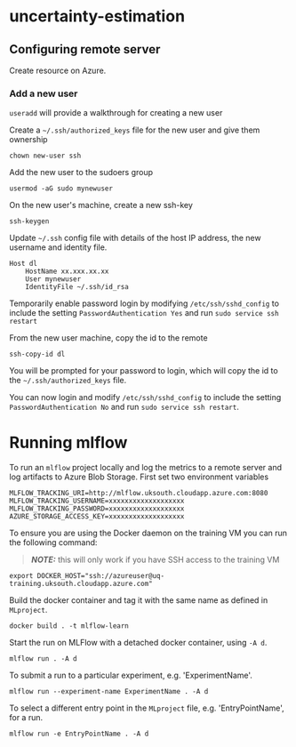 # uncertainty-estimation

## Configuring remote server

Create resource on Azure.

### Add a new user

`useradd` will provide a walkthrough for creating a new user

Create a `~/.ssh/authorized_keys` file for the new user and give them ownership

```
chown new-user ssh
```

Add the new user to the sudoers group

```
usermod -aG sudo mynewuser
```

On the new user's machine, create a new ssh-key

```
ssh-keygen
```

Update `~/.ssh` config file with details of the host IP address, the new username and identity file.

```
Host dl
    HostName xx.xxx.xx.xx
    User mynewuser
    IdentityFile ~/.ssh/id_rsa
```

Temporarily enable password login by modifying `/etc/ssh/sshd_config` to include the setting `PasswordAuthentication Yes` and run `sudo service ssh restart`

From the new user machine, copy the id to the remote

```
ssh-copy-id dl
```

You will be prompted for your password to login, which will copy the id to the `~/.ssh/authorized_keys` file.

You can now login and modify `/etc/ssh/sshd_config` to include the setting `PasswordAuthentication No` and run `sudo service ssh restart`.

# Running mlflow

To run an `mlflow` project locally and log the metrics to a remote server and log artifacts to Azure Blob Storage. First set two environment variables

```
MLFLOW_TRACKING_URI=http://mlflow.uksouth.cloudapp.azure.com:8080
MLFLOW_TRACKING_USERNAME=xxxxxxxxxxxxxxxxxxx
MLFLOW_TRACKING_PASSWORD=xxxxxxxxxxxxxxxxxxx
AZURE_STORAGE_ACCESS_KEY=xxxxxxxxxxxxxxxxxxx
```

To ensure you are using the Docker daemon on the training VM you can run the following command:

> **_NOTE:_** this will only work if you have SSH access to the training VM

```
export DOCKER_HOST="ssh://azureuser@uq-training.uksouth.cloudapp.azure.com"
```

Build the docker container and tag it with the same name as defined in `MLproject`.

```
docker build . -t mlflow-learn
```

Start the run on MLFlow with a detached docker container, using `-A d`.

```
mlflow run . -A d
```

To submit a run to a particular experiment, e.g. 'ExperimentName'.

```
mlflow run --experiment-name ExperimentName . -A d
```

To select a different entry point in the `MLproject` file, e.g. 'EntryPointName', for a run.

```
mlflow run -e EntryPointName . -A d
```
